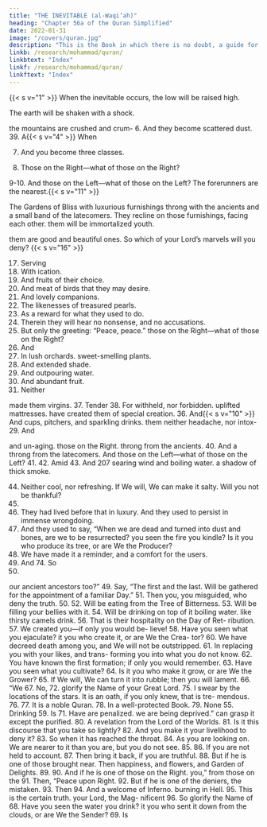```yaml
---
title: "THE INEVITABLE (al-Waqi’ah)"
heading: "Chapter 56a of the Quran Simplified"
date: 2022-01-31
image: "/covers/quran.jpg"
description: "This is the Book in which there is no doubt, a guide for the righteous."
linkb: /research/mohammad/quran/
linkbtext: "Index"
linkf: /research/mohammad/quran/
linkftext: "Index"
---
```




{{< s v="1" >}}  When the inevitable occurs, the low will be raised high. 

The earth will be shaken with a shock. 

the mountains are crushed and crum- 6. And they become scattered dust. 39. A{{< s v="4" >}}  When

7. And you become three classes.

8. Those on the Right—what of those on the Right?

9-10. And those on the Left—what of those on the Left? The forerunners are the nearest.{{< s v="11" >}} 

The Gardens of Bliss with luxurious furnishings throng with the ancients and a small band of the latecomers.
They recline on those furnishings, facing each other. 
them will be immortalized youth.

them are good and beautiful ones.
So which of your Lord’s marvels will you
deny? {{< s v="16" >}}

17. Serving
18. With
ication.
20. And fruits of their choice.
21. And meat of birds that they may desire.
22. And lovely companions.
23. The likenesses of treasured pearls.
24. As
a reward for what they used to do.
25. Therein they will hear no nonsense, and no
accusations.
26. But
only the greeting: “Peace, peace.”
those on the Right—what of those on
the Right?
27. And
28. In
lush orchards.
sweet-smelling plants.
30. And extended shade.
 31. And outpouring water.
32. And abundant fruit.
33. Neither


made them virgins.
37. Tender
38. For
withheld, nor forbidden.
uplifted mattresses.
have created them of special creation.
36. And{{< s v="10" >}}  And
cups, pitchers, and sparkling drinks.
them neither headache, nor intox-
29. And


and un-aging.
those on the Right.
throng from the ancients.
40. And
a throng from the latecomers.
And those on the Left—what of those on
the Left?
41.
42. Amid
43. And
207
searing wind and boiling water.
a shadow of thick smoke.

44. Neither
cool, nor refreshing.
If We will, We can make it salty. Will you
not be thankful?
70.
45. They
had lived before that in luxury.
And they used to persist in immense
wrongdoing.
47. And they used to say, “When we are dead
and turned into dust and bones, are we to be
resurrected? you seen the fire you kindle?
Is it you who produce its tree, or are We
the Producer?
73. We have made it a reminder, and a comfort
for the users.
48. And 74. So
46.
our ancient ancestors too?”
49. Say,
“The first and the last.
Will be gathered for the appointment of a
familiar Day.”
51. Then you, you misguided, who deny the
truth.
50.
52. Will be eating from the Tree of Bitterness.
53. Will be filling your bellies with it.
54. Will be drinking on top of it boiling water.
like thirsty camels drink.
56. That is their hospitality on the Day of Ret-
ribution.
57. We created you—if only you would be-
lieve!
58. Have
you seen what you ejaculate?
it you who create it, or are We the Crea-
tor?
60. We have decreed death among you, and
We will not be outstripped.
61. In replacing you with your likes, and trans-
forming you into what you do not know.
62. You have known the first formation; if only
you would remember.
63. Have
you seen what you cultivate?
64. Is it you who make it grow, or are We the
Grower?
65. If We will, We can turn it into rubble; then
you will lament.
66. “We
67. No,
72.
glorify the Name of your Great Lord.
75. I
swear by the locations of the stars.
It is an oath, if you only knew, that is tre-
mendous.
76.
77. It
is a noble Quran.
78. In
a well-protected Book.
79. None
55. Drinking
59. Is
71. Have
are penalized.
we are being deprived.”
can grasp it except the purified.
80. A revelation from the Lord of the Worlds.
81. Is it this discourse that you take so lightly?
82. And you make it your livelihood to deny it?
83. So
when it has reached the throat.
84. As
you are looking on.
We are nearer to it than you are, but you
do not see.
85.
86. If
you are not held to account.
87. Then
bring it back, if you are truthful.
88. But
if he is one of those brought near.
Then happiness, and flowers, and Garden
of Delights.
89.
90. And
if he is one of those on the Right.
you,” from those on the
91. Then, “Peace upon
Right.
92. But if he is one of the deniers, the mistaken.
93. Then
94. And
a welcome of Inferno.
burning in Hell.
95. This
is the certain truth.
your Lord, the Mag-
nificent
96. So glorify the Name of
68. Have
you seen the water you drink?
it you who sent it down from the clouds,
or are We the Sender?
69. Is

